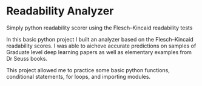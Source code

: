 # Readability Analyzer
Simply python readability scorer using the Flesch–Kincaid readability tests

In this basic python project I built an analyzer based on the Flesch–Kincaid  readability scores. I was able to aicheve accurate predictions on samples of Graduate level deep learning papers as well as elementary examples from Dr Seuss books. 

This project allowed me to practice some basic python functions, conditional statements, for loops, and importing modules. 
